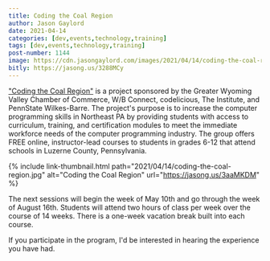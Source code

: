 ```yaml
---
title: Coding the Coal Region
author: Jason Gaylord
date: 2021-04-14
categories: [dev,events,technology,training]
tags: [dev,events,technology,training]
post-number: 1144
image: https://cdn.jasongaylord.com/images/2021/04/14/coding-the-coal-region.jpg
bitly: https://jasong.us/3288MCy
---
```


["Coding the Coal Region"](https://jasong.us/3aaMKDM) is a project sponsored by the Greater Wyoming Valley Chamber of Commerce, W/B Connect, codelicious, The Institute, and PennState Wilkes-Barre. The project's purpose is to increase the computer programming skills in Northeast PA by providing students with access to curriculum, training, and certification modules to meet the immediate workforce needs of the computer programming industry. The group offers FREE online, instructor-lead courses to students in grades 6-12 that attend schools in Luzerne County, Pennsylvania.

{% include link-thumbnail.html path="2021/04/14/coding-the-coal-region.jpg" alt="Coding the Coal Region" url="https://jasong.us/3aaMKDM" %}

The next sessions will begin the week of May 10th and go through the week of August 16th. Students will attend two hours of class per week over the course of 14 weeks. There is a one-week vacation break built into each course. 

If you participate in the program, I'd be interested in hearing the experience you have had.